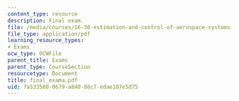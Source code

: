 ```yaml
---
content_type: resource
description: Final exam.
file: /media/courses/16-30-estimation-and-control-of-aerospace-systems-spring-2004/7a5335800679a84086c7edae107e5d75_final_exama.pdf
file_type: application/pdf
learning_resource_types:
- Exams
ocw_type: OCWFile
parent_title: Exams
parent_type: CourseSection
resourcetype: Document
title: final_exama.pdf
uid: 7a533580-0679-a840-86c7-edae107e5d75
---
```


